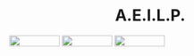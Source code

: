 <h1 align="center">A.E.I.L.P.</h1>
<div style="display: inline-block;">
<img align="center" height="20px" width="90px" src="https://img.shields.io/badge/jupyter-%23FA0F00.svg?style=for-the-badge&logo=jupyter&logoColor=white"/>
<img align="center" height="20px" width="90px" src="https://img.shields.io/badge/Made%20for-VSCode-1f425f.svg"/> 
<img align="center" height="20px" width="90px" src="https://img.shields.io/badge/Contributions-welcome-brightgreen.svg?style=flat"/>
</div>
<br>


